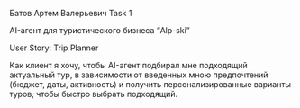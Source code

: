 Батов Артем Валерьевич
Task 1
 
AI-агент для туристического бизнеса “Alp-ski”

User Story: Trip Planner

Как клиент я хочу, чтобы AI-агент подбирал мне подходящий актуальный тур, в зависимости от введенных мною 
предпочтений (бюджет, даты, активность) и получить персонализированные варианты туров, чтобы быстро выбрать подходящий.
